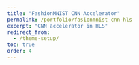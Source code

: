 ```yaml
---
title: "FashionMNIST CNN Accelerator"
permalink: /portfolio/fasionmnist-cnn-hls
excerpt: "CNN accelerator in HLS"
redirect_from:
  - /theme-setup/
toc: true
order: 4
---
```

